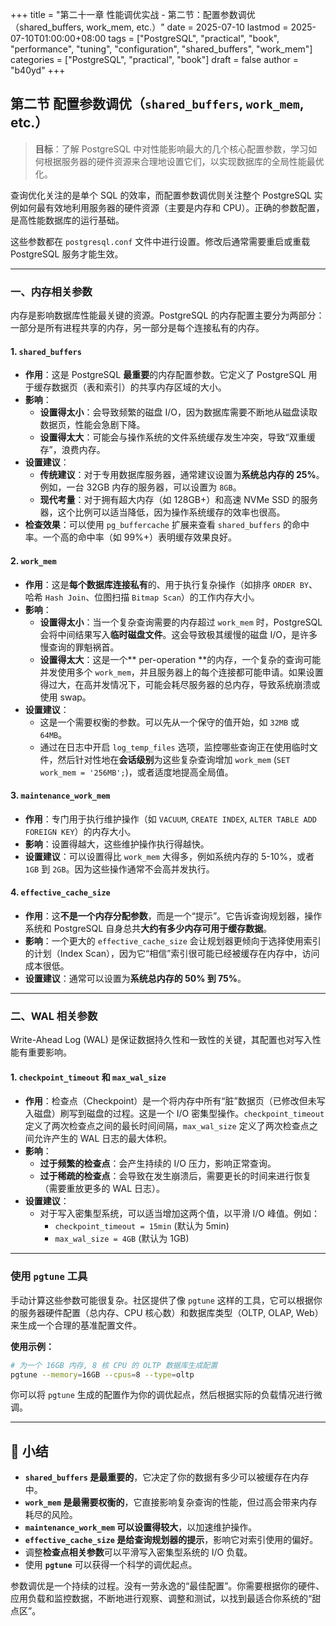 +++
title = "第二十一章 性能调优实战 - 第二节：配置参数调优（shared_buffers, work_mem, etc.）"
date = 2025-07-10
lastmod = 2025-07-10T01:00:00+08:00
tags = ["PostgreSQL", "practical", "book", "performance", "tuning", "configuration", "shared_buffers", "work_mem"]
categories = ["PostgreSQL", "practical", "book"]
draft = false
author = "b40yd"
+++

## 第二节 配置参数调优（`shared_buffers`, `work_mem`, etc.）

> **目标**：了解 PostgreSQL 中对性能影响最大的几个核心配置参数，学习如何根据服务器的硬件资源来合理地设置它们，以实现数据库的全局性能最优化。

查询优化关注的是单个 SQL 的效率，而配置参数调优则关注整个 PostgreSQL 实例如何最有效地利用服务器的硬件资源（主要是内存和 CPU）。正确的参数配置，是高性能数据库的运行基础。

这些参数都在 `postgresql.conf` 文件中进行设置。修改后通常需要重启或重载 PostgreSQL 服务才能生效。

---

### 一、内存相关参数

内存是影响数据库性能最关键的资源。PostgreSQL 的内存配置主要分为两部分：一部分是所有进程共享的内存，另一部分是每个连接私有的内存。

#### 1. `shared_buffers`

-   **作用**：这是 PostgreSQL **最重要**的内存配置参数。它定义了 PostgreSQL 用于缓存数据页（表和索引）的共享内存区域的大小。
-   **影响**：
    -   **设置得太小**：会导致频繁的磁盘 I/O，因为数据库需要不断地从磁盘读取数据页，性能会急剧下降。
    -   **设置得太大**：可能会与操作系统的文件系统缓存发生冲突，导致“双重缓存”，浪费内存。
-   **设置建议**：
    -   **传统建议**：对于专用数据库服务器，通常建议设置为**系统总内存的 25%**。例如，一台 32GB 内存的服务器，可以设置为 `8GB`。
    -   **现代考量**：对于拥有超大内存（如 128GB+）和高速 NVMe SSD 的服务器，这个比例可以适当降低，因为操作系统缓存的效率也很高。
-   **检查效果**：可以使用 `pg_buffercache` 扩展来查看 `shared_buffers` 的命中率。一个高的命中率（如 99%+）表明缓存效果良好。

#### 2. `work_mem`

-   **作用**：这是**每个数据库连接私有**的、用于执行复杂操作（如排序 `ORDER BY`、哈希 `Hash Join`、位图扫描 `Bitmap Scan`）的工作内存大小。
-   **影响**：
    -   **设置得太小**：当一个复杂查询需要的内存超过 `work_mem` 时，PostgreSQL 会将中间结果写入**临时磁盘文件**。这会导致极其缓慢的磁盘 I/O，是许多慢查询的罪魁祸首。
    -   **设置得太大**：这是一个** per-operation **的内存，一个复杂的查询可能并发使用多个 `work_mem`，并且服务器上的每个连接都可能申请。如果设置得过大，在高并发情况下，可能会耗尽服务器的总内存，导致系统崩溃或使用 swap。
-   **设置建议**：
    -   这是一个需要权衡的参数。可以先从一个保守的值开始，如 `32MB` 或 `64MB`。
    -   通过在日志中开启 `log_temp_files` 选项，监控哪些查询正在使用临时文件，然后针对性地在**会话级别**为这些复杂查询增加 `work_mem` (`SET work_mem = '256MB';`)，或者适度地提高全局值。

#### 3. `maintenance_work_mem`

-   **作用**：专门用于执行维护操作（如 `VACUUM`, `CREATE INDEX`, `ALTER TABLE ADD FOREIGN KEY`）的内存大小。
-   **影响**：设置得越大，这些维护操作执行得越快。
-   **设置建议**：可以设置得比 `work_mem` 大得多，例如系统内存的 5-10%，或者 `1GB` 到 `2GB`。因为这些操作通常不会高并发执行。

#### 4. `effective_cache_size`

-   **作用**：这**不是一个内存分配参数**，而是一个“提示”。它告诉查询规划器，操作系统和 PostgreSQL 自身总共**大约有多少内存可用于缓存数据**。
-   **影响**：一个更大的 `effective_cache_size` 会让规划器更倾向于选择使用索引的计划（Index Scan），因为它“相信”索引很可能已经被缓存在内存中，访问成本很低。
-   **设置建议**：通常可以设置为**系统总内存的 50% 到 75%**。

---

### 二、WAL 相关参数

Write-Ahead Log (WAL) 是保证数据持久性和一致性的关键，其配置也对写入性能有重要影响。

#### 1. `checkpoint_timeout` 和 `max_wal_size`

-   **作用**：检查点（Checkpoint）是一个将内存中所有“脏”数据页（已修改但未写入磁盘）刷写到磁盘的过程。这是一个 I/O 密集型操作。`checkpoint_timeout` 定义了两次检查点之间的最长时间间隔，`max_wal_size` 定义了两次检查点之间允许产生的 WAL 日志的最大体积。
-   **影响**：
    -   **过于频繁的检查点**：会产生持续的 I/O 压力，影响正常查询。
    -   **过于稀疏的检查点**：会导致在发生崩溃后，需要更长的时间来进行恢复（需要重放更多的 WAL 日志）。
-   **设置建议**：
    -   对于写入密集型系统，可以适当增加这两个值，以平滑 I/O 峰值。例如：
        -   `checkpoint_timeout = 15min` (默认为 5min)
        -   `max_wal_size = 4GB` (默认为 1GB)

---

### 使用 `pgtune` 工具

手动计算这些参数可能很复杂。社区提供了像 `pgtune` 这样的工具，它可以根据你的服务器硬件配置（总内存、CPU 核心数）和数据库类型（OLTP, OLAP, Web）来生成一个合理的基准配置文件。

**使用示例：**
```bash
# 为一个 16GB 内存, 8 核 CPU 的 OLTP 数据库生成配置
pgtune --memory=16GB --cpus=8 --type=oltp
```
你可以将 `pgtune` 生成的配置作为你的调优起点，然后根据实际的负载情况进行微调。

---

## 📌 小结

-   **`shared_buffers` 是最重要的**，它决定了你的数据有多少可以被缓存在内存中。
-   **`work_mem` 是最需要权衡的**，它直接影响复杂查询的性能，但过高会带来内存耗尽的风险。
-   **`maintenance_work_mem` 可以设置得较大**，以加速维护操作。
-   **`effective_cache_size` 是给查询规划器的提示**，影响它对索引使用的偏好。
-   调整**检查点相关参数**可以平滑写入密集型系统的 I/O 负载。
-   使用 **`pgtune`** 可以获得一个科学的调优起点。

参数调优是一个持续的过程。没有一劳永逸的“最佳配置”。你需要根据你的硬件、应用负载和监控数据，不断地进行观察、调整和测试，以找到最适合你系统的“甜点区”。
